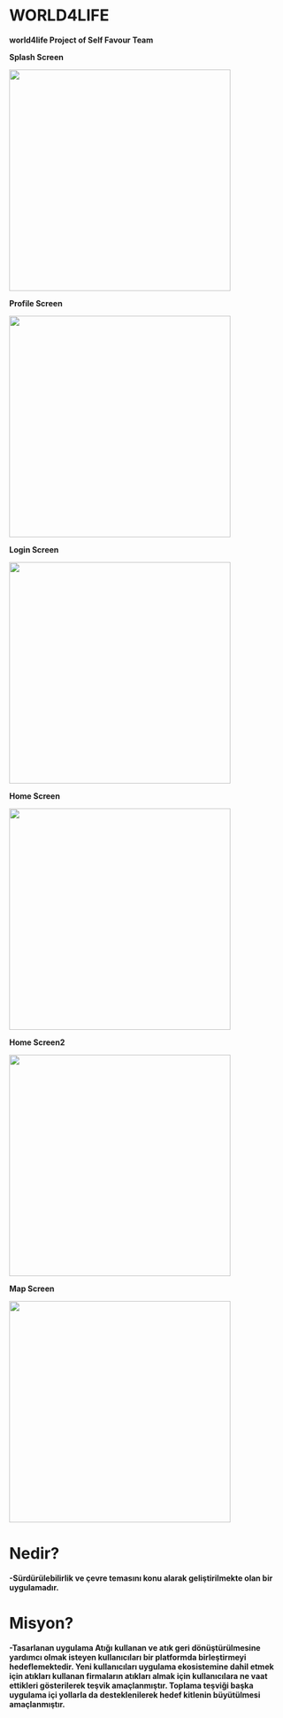# WORLD4LIFE


**world4life Project of Self Favour Team**


**Splash Screen**

<img src = "https://github.com/ertugrul-cakici/world4life/blob/main/world4life/assets/gif/splash_screen.gif" width="400">

**Profile Screen**

<img src = "https://github.com/ertugrul-cakici/world4life/blob/main/world4life/assets/github/register_screen.png" width="400">


**Login Screen**

<img src = "https://github.com/ertugrul-cakici/world4life/blob/main/world4life/assets/github/login_screen.png" width="400">


**Home Screen**

<img src = "https://github.com/ertugrul-cakici/world4life/blob/main/world4life/assets/github/home_screen_1.jpeg" width="400">


**Home Screen2**

<img src = "https://github.com/ertugrul-cakici/world4life/blob/main/world4life/assets/github/home_screen_2.jpeg" width="400">


**Map Screen**

<img src = "https://github.com/ertugrul-cakici/world4life/blob/main/world4life/assets/github/map.png" width="400">






# Nedir?

**-Sürdürülebilirlik ve çevre temasını konu alarak geliştirilmekte olan bir uygulamadır.**

# Misyon?

**-Tasarlanan uygulama Atığı kullanan ve atık geri dönüştürülmesine yardımcı olmak isteyen kullanıcıları bir platformda birleştirmeyi
hedeflemektedir. Yeni kullanıcıları uygulama ekosistemine dahil etmek için atıkları kullanan firmaların atıkları almak için kullanıcılara ne vaat  ettikleri gösterilerek teşvik amaçlanmıştır. Toplama teşviği başka uygulama içi yollarla da desteklenilerek hedef kitlenin büyütülmesi amaçlanmıştır.**
